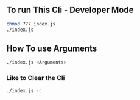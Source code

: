 ## To run This Cli - Developer Mode 
```bash
chmod 777 index.js
./index.js
```

## How To use Arguments 

```bash
./index.js <Arguments>
```
### Like to Clear the Cli 

```bash
./index.js -c 
```
